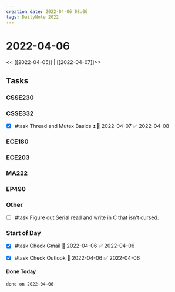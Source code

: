```yaml
---
creation date: 2022-04-06 08:06
tags: DailyNote 2022
---
```



# 2022-04-06

<< [[2022-04-05]] | [[2022-04-07]]>>

## Tasks

### CSSE230

### CSSE332
- [x] #task Thread and Mutex Basics ⏫ 📅 2022-04-07 ✅ 2022-04-08

### ECE180

### ECE203

### MA222

### EP490

### Other
- [ ] #task Figure out Serial read and write in C that isn't cursed.

### Start of Day
- [x] #task Check Gmail 📅 2022-04-06 ✅ 2022-04-06
- [x] #task Check Outlook 📅 2022-04-06 ✅ 2022-04-06




#### Done Today

```tasks
done on 2022-04-06
```